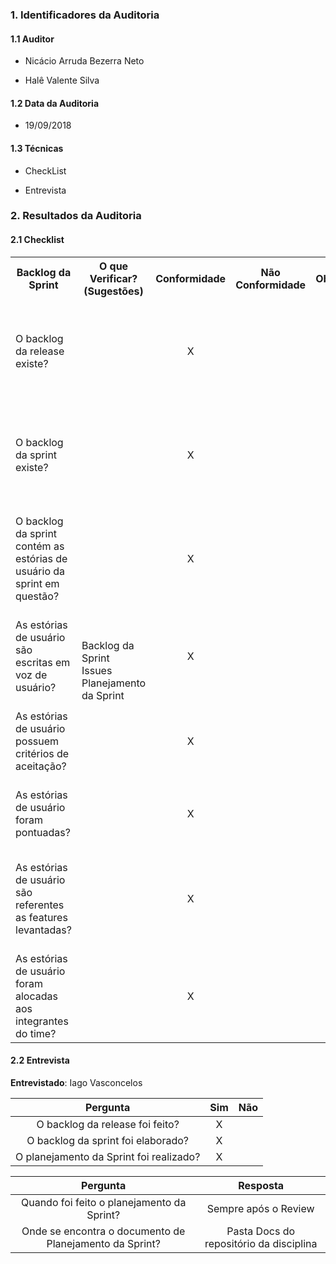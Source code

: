 ### 1. Identificadores da Auditoria

#### 1.1 Auditor

- Nicácio Arruda Bezerra Neto

- Halê Valente Silva

#### 1.2 Data da Auditoria

- 19/09/2018

#### 1.3 Técnicas

- CheckList

- Entrevista

### 2. Resultados da Auditoria

#### 2.1 Checklist

<table>
  <tr>
    <th>Backlog da Sprint</th>
    <th>O que Verificar? (Sugestões)</th>
    <th>Conformidade</th>
    <th>Não Conformidade</th>
    <th>Observação</th>
    <th>Evidências</th>
  </tr>
  <tr>
   <tr>
    <td>O backlog da release existe?</td>
    <td rowspan="8">Backlog da Sprint  <br>
                    Issues  <br>
                    Planejamento da Sprint</td>
                    <td align="center">X</td>
    <td></td>
    <td></td>
    <td>O Backlog da release pode ser visualizado em seu respectivo board no ZenHub:  https://github.com/MPS-FGA/Avaleasy-app/issues#boards?repos=146913707</td>
  </tr>
  <tr>
    <td>O backlog da sprint existe?</td>
    <td align="center">X</td>
    <td></td>
    <td></td>
    <td>O Backlog da sprint pode ser visualizado em seu respectivo board no ZenHub:  https://github.com/MPS-FGA/Avaleasy-app/issues#boards?repos=146913707</td>
  </tr>
  <tr>
    <td>O backlog da sprint contém as estórias de usuário da sprint em questão?</td>
    <td align="center">X</td>
    <td></td>
    <td></td>
    <td>As estórias estão no board do backlog da sprint e podem ser visualizadas no ZenHub: https://github.com/MPS-FGA/Avaleasy-app/issues#boards?repos=146913707</td>
  </tr>
  <tr>
    <td>As estórias de usuário são escritas em voz de usuário?</td>
    <td align="center">X</td>
    <td></td>
    <td></td>
    <td>As estórias estão descritas em voz de usuário e estão descritas em issues no repositório: https://github.com/MPS-FGA/Avaleasy-app/issues/</td>
  </tr>
  <tr>
    <td>As estórias de usuário possuem critérios de aceitação?</td>
    <td align="center">X</td>
    <td></td>
    <td></td>
    <td>Estão descritas no repositório, como no exemplo:
    https://github.com/MPS-FGA/Avaleasy-app/issues/19</td>
  </tr>
  <tr>
    <td> As estórias de usuário foram pontuadas?</td>
    <td align="center">X</td>
    <td></td>
    <td></td>
    <td>Todas as estórias foram pontuadas e sua pontuação pode ser consultada no repositório</td>
  </tr>
  <tr>
    <td>As estórias de usuário são referentes as features levantadas?</td>
    <td align="center">X</td>
    <td></td>
    <td></td>
    <td>Todas as estórias mantém a rastreabilidade referente a suas features, como no exemplo:
    https://github.com/MPS-FGA/Avaleasy-app/issues/19</td>
  </tr>
  <tr>
    <td>As estórias de usuário foram alocadas aos integrantes do time?</td>
    <td align="center">X</td>
    <td></td>
    <td></td>
    <td>As estórias são assinadas no repositório pelos membros que irão desenvolver</td>
  </tr>
</table>

#### 2.2 Entrevista

**Entrevistado**: Iago Vasconcelos

|Pergunta| Sim |Não |
|:---:|:---:|:---:|
| O backlog da release foi feito?| X | |
| O backlog da sprint foi elaborado?| X ||
| O planejamento da Sprint foi realizado?| X ||

|Pergunta| Resposta |
|:---:|:---:|
|Quando foi feito o planejamento da Sprint?| Sempre após o Review |
|Onde se encontra o documento de Planejamento da Sprint?| Pasta Docs do repositório da disciplina |

